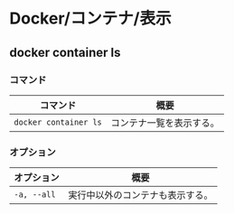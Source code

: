 # Docker/コンテナ/表示

## docker container ls

### コマンド

| コマンド              | 概要                     |
| --------------------- | ------------------------ |
| `docker container ls` | コンテナ一覧を表示する。 |

### オプション

| オプション  | 概要                             |
| ----------- | -------------------------------- |
| `-a, --all` | 実行中以外のコンテナも表示する。 |
